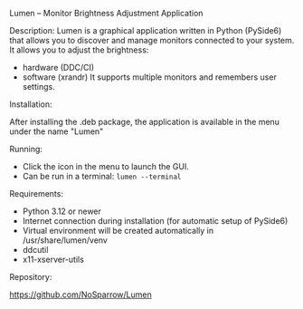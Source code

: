 Lumen – Monitor Brightness Adjustment Application

Description:
Lumen is a graphical application written in Python (PySide6) that allows you to discover and manage monitors connected to your system.
It allows you to adjust the brightness:
- hardware (DDC/CI)
- software (xrandr)
It supports multiple monitors and remembers user settings.

Installation:

After installing the .deb package, the application is available in the menu under the name "Lumen"

Running:
- Click the icon in the menu to launch the GUI.
- Can be run in a terminal: `lumen --terminal`

Requirements:
- Python 3.12 or newer
- Internet connection during installation (for automatic setup of PySide6)
- Virtual environment will be created automatically in /usr/share/lumen/venv
- ddcutil
- x11-xserver-utils

Repository:

https://github.com/NoSparrow/Lumen
